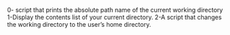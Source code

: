 0- script that prints the absolute path name of the current working directory
1-Display the contents list of your current directory.
2-A script that changes the working directory to the user’s home directory.

